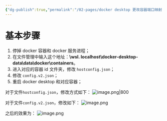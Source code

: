 ```yaml
---
{"dg-publish":true,"permalink":"/02-pages/docker desktop 更改容器端口映射/","tags":["personal/blog","program/tech/docker"]}
---
```


# 基本步骤
1. 停掉 docker 容器和 docker 服务进程；
2. 在文件管理中输入这个地址：**\\wsl. localhost\docker-desktop-data\data\docker\containers**。
3. 进入对应的容器 id 文件夹，修改 `hostconfig.json`；
4. 修改 `config.v2.json`；
5. 重启 docker desktop 和对应容器；

对于文件`hostconfig.json`，修改方式如下：
![image.png|800](https://yelanyanyu-img-bed.oss-cn-hangzhou.aliyuncs.com/img/blog/2024/06/20240609104209.png)

对于文件`config.v2.json`，修改如下：
![image.png](https://yelanyanyu-img-bed.oss-cn-hangzhou.aliyuncs.com/img/blog/2024/06/20240609104244.png)

之后的效果为：
![image.png](https://yelanyanyu-img-bed.oss-cn-hangzhou.aliyuncs.com/img/blog/2024/06/20240609104300.png)
